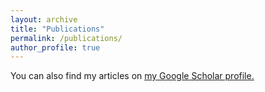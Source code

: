 ```yaml
---
layout: archive
title: "Publications"
permalink: /publications/
author_profile: true
---
```


  You can also find my articles on <u><a href="{{https://scholar.google.com/citations?hl=en&user=pOJJVcgAAAAJ}}">my Google Scholar profile</a>.</u>

<!--
{% if author.googlescholar %}
{% endif %}

{% include base_path %}

{% for post in site.publications reversed %}
  {% include archive-single.html %}
{% endfor %}
-->
